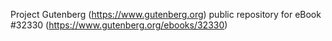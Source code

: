 Project Gutenberg (https://www.gutenberg.org) public repository for eBook #32330 (https://www.gutenberg.org/ebooks/32330)
